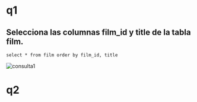 # q1

## Selecciona las columnas film_id y title de la tabla film.

` select * from film order by film_id, title `

![consulta1](/img/consulta1.png)

# q2

##


``````



